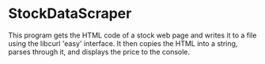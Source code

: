 # StockDataScraper

This program gets the HTML code of a stock web page and writes it to a file using the libcurl 'easy' interface. It then copies the HTML into a string, parses through it, and displays the price to the console.

